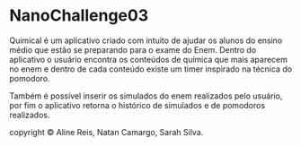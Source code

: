# NanoChallenge03
 Quimical é um aplicativo criado com intuito de ajudar os alunos do ensino médio que estão se preparando para o exame do Enem. 
 Dentro do aplicativo o usuário encontra os conteúdos de química que mais aparecem no enem e dentro de cada conteúdo existe um timer inspirado na técnica do pomodoro. 
 
 
Também é possível inserir os simulados do enem realizados pelo usuário, por fim o aplicativo retorna o histórico de simulados e de pomodoros realizados. 


copyright © Aline Reis, Natan Camargo, Sarah Silva.
